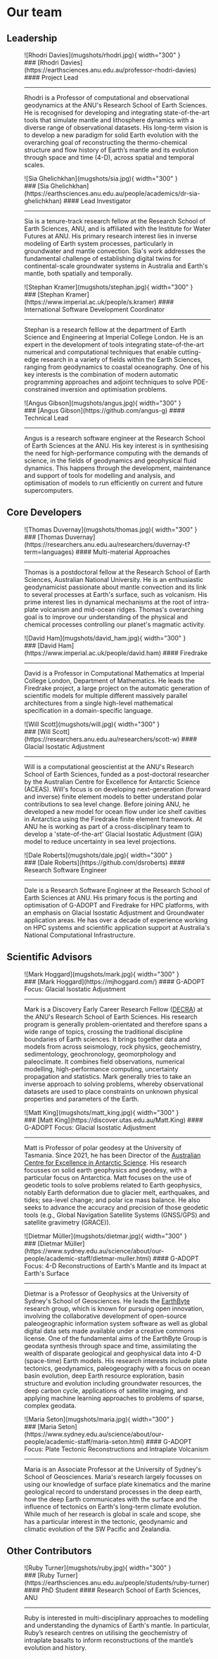 # Our team

## Leadership
<div class="bio-grid" markdown>
<figure class="bio" markdown>
![Rhodri Davies](mugshots/rhodri.jpg){ width="300" }
<figcaption markdown>### [Rhodri Davies](https://earthsciences.anu.edu.au/professor-rhodri-davies)
#### Project Lead

---

Rhodri is a Professor of computational and observational geodynamics at the ANU's Research School of Earth Sciences. He is recognised for developing and integrating state-of-the-art tools that simulate mantle and lithosphere dynamics with a diverse range of observational datasets. His long-term vision is to develop a new paradigm for solid Earth evolution with the overarching goal of reconstructing the thermo-chemical structure and flow history of Earth’s mantle and its evolution through space and time (4-D), across spatial and temporal scales.
</figcaption>
</figure>

<figure class="bio" markdown>
![Sia Ghelichkhan](mugshots/sia.jpg){ width="300" }
<figcaption markdown>### [Sia Ghelichkhan](https://earthsciences.anu.edu.au/people/academics/dr-sia-ghelichkhan)
#### Lead Investigator

---

Sia is a tenure-track research fellow at the Research School of Earth Sciences, ANU, and is affiliated with the Institute for Water Futures at ANU. His primary research interest lies in inverse modeling of Earth system processes, particularly in groundwater and mantle convection. Sia's work addresses the fundamental challenge of establishing digital twins for continental-scale groundwater systems in Australia and Earth's mantle, both spatially and temporally.
</figcaption>
</figure>

<figure class="bio" markdown>
![Stephan Kramer](mugshots/stephan.jpg){ width="300" }
<figcaption markdown>### [Stephan Kramer](https://www.imperial.ac.uk/people/s.kramer)
#### International Software Development Coordinator

---

Stephan is a research felllow at the department of Earth Science and Engineering at Imperial College London. He is an expert in the development of tools integrating state-of-the-art numerical and computational techniques that enable cutting-edge research in a variety of fields within the Earth Sciences, ranging from geodynamics to coastal oceanography. One of his key interests is the combination of modern automatic programming approaches and adjoint techniques to solve PDE-constrained inversion and optimisation problems.
</figcaption>
</figure>

<figure class="bio" markdown>
![Angus Gibson](mugshots/angus.jpg){ width="300" }
<figcaption markdown>### [Angus Gibson](https://github.com/angus-g)
#### Technical Lead

---

Angus is a research software engineer at the Research School of Earth Sciences at the ANU. His key interest is in synthesising the need for high-performance computing with the demands of science, in the fields of geodynamics and geophysical fluid dynamics. This happens through the development, maintenance and support of tools for modelling and analysis, and optimisation of models to run efficiently on current and future supercomputers.
</figcaption>
</figure>
</div>

## Core Developers

<div class="bio-grid" markdown>
<figure class="bio" markdown>
![Thomas Duvernay](mugshots/thomas.jpg){ width="300" }
<figcaption markdown>### [Thomas Duvernay](https://researchers.anu.edu.au/researchers/duvernay-t?term=languages)
#### Multi-material Approaches

---

Thomas is a postdoctoral fellow at the Research School of Earth Sciences, Australian National University. He is an enthusiastic geodynamicist passionate about mantle convection and its link to several processes at Earth's surface, such as volcanism. His prime interest lies in dynamical mechanisms at the root of intra-plate volcanism and mid-ocean ridges. Thomas's overarching goal is to improve our understanding of the physical and chemical processes controlling our planet's magmatic activity.
</figcaption>
</figure>

<figure class="bio" markdown>
![David Ham](mugshots/david_ham.jpg){ width="300" }
<figcaption markdown>### [David Ham](https://www.imperial.ac.uk/people/david.ham)
#### Firedrake

---

David is a Professor in Computational Mathematics at Imperial College London, Department of Mathematics. He leads the Firedrake project, a large project on the automatic generation of scientific models for multiple different massively parallel architectures from a single high-level mathematical specification in a domain-specific language.
</figcaption>
</figure>

<figure class="bio" markdown>
![Will Scott](mugshots/will.jpg){ width="300" }
<figcaption markdown>### [Will Scott](https://researchers.anu.edu.au/researchers/scott-w)
#### Glacial Isostatic Adjustment

---

Will is a computational geoscientist at the ANU's Research School of Earth Sciences, funded as a post-doctoral researcher by the Australian Centre for Excellence for Antarctic Science (ACEAS). Will's focus is on developing next-generation (forward and inverse) finite element models to better understand polar contributions to sea level change. Before joining ANU, he developed a new model for ocean flow under ice shelf cavities in Antarctica using the Firedrake finite element framework. At ANU he is working as part of a cross-disciplinary team to develop a 'state-of-the-art' Glacial Isostatic Adjustment (GIA) model to reduce uncertainty in sea level projections.
</figcaption>
</figure>

<figure class="bio" markdown>
![Dale Roberts](mugshots/dale.jpg){ width="300" }
<figcaption markdown>### [Dale Roberts](https://github.com/dsroberts)
#### Research Software Engineer

---

Dale is a Research Software Engineer at the Research School of Earth Sciences at ANU. His primary focus is the porting and optimisation of G-ADOPT and Firedrake for HPC platforms, with an emphasis on Glacial Isostatic Adjustment and Groundwater application areas. He has over a decade of experience working on HPC systems and scientific application support at Australia's National Computational Infrastructure. 
</figcaption>
</figure>
</div>

## Scientific Advisors

<div class="bio-grid" markdown>
<figure class="bio" markdown>
![Mark Hoggard](mugshots/mark.jpg){ width="300" }
<figcaption markdown>### [Mark Hoggard](https://mjhoggard.com/)
#### G-ADOPT Focus: Glacial Isostatic Adjustment

---

Mark is a Discovery Early Career Research Fellow ([DECRA](https://www.arc.gov.au/funding-research/funding-schemes/discovery-program/discovery-early-career-researcher-award-decra)) at the ANU's Research School of Earth Sciences. His research program is generally problem-orientated and therefore spans a wide range of topics, crossing the traditional discipline boundaries of Earth sciences. It brings together data and models from across seismology, rock physics, geochemistry, sedimentology, geochronology, geomorphology and paleoclimate. It combines field observations, numerical modelling, high-performance computing, uncertainty propagation and statistics. Mark generally tries to take an inverse approach to solving problems, whereby observational datasets are used to place constraints on unknown physical properties and parameters of the Earth.
</figcaption>
</figure>

<figure class="bio" markdown>
![Matt King](mugshots/matt_king.jpg){ width="300" }
<figcaption markdown>### [Matt King](https://discover.utas.edu.au/Matt.King)
#### G-ADOPT Focus: Glacial Isostatic Adjustment

---

Matt is Professor of polar geodesy at the University of Tasmania. Since 2021, he has been Director of the [Australian Centre for Excellence in Antarctic Science](https://antarctic.org.au/). His research focusses on solid earth geophysics and geodesy, with a particular focus on Antarctica. Matt focuses on the use of geodetic tools to solve problems related to Earth geophysics, notably Earth deformation due to glacier melt, earthquakes, and tides; sea-level change; and polar ice mass balance. He also seeks to advance the accuracy and precision of those geodetic tools (e.g., Global Navigation Satellite Systems (GNSS/GPS) and satellite gravimetry (GRACE)).
</figcaption>
</figure>

<figure class="bio" markdown>
![Dietmar Müller](mugshots/dietmar.jpg){ width="300" }
<figcaption markdown>### [Dietmar Müller](https://www.sydney.edu.au/science/about/our-people/academic-staff/dietmar-muller.html)
#### G-ADOPT Focus: 4-D Reconstructions of Earth's Mantle and its Impact at Earth's Surface

---

Dietmar is a Professor of Geophysics at the University of Sydney's School of Geosciences. He leads the [EarthByte](https://www.earthbyte.org/) research group, which is known for pursuing open innovation, involving the collaborative development of open-source paleogeographic information system software as well as global digital data sets made available under a creative commons license. One of the fundamental aims of the EarthByte Group is geodata synthesis through space and time, assimilating the wealth of disparate geological and geophysical data into 4-D (space-time) Earth models. His research interests include plate tectonics, geodynamics, paleogeography with a focus on ocean basin evolution, deep Earth resource exploration, basin structure and evolution including groundwater resources, the deep carbon cycle, applications of satellite imaging, and applying machine learning approaches to problems of sparse, complex geodata.
</figcaption>
</figure>

<figure class="bio" markdown>
![Maria Seton](mugshots/maria.jpg){ width="300" }
<figcaption markdown>### [Maria Seton](https://www.sydney.edu.au/science/about/our-people/academic-staff/maria-seton.html)
#### G-ADOPT Focus: Plate Tectonic Reconstructions and Intraplate Volcanism

---

Maria is an Associate Professor at the University of Sydney's School of Geosciences. Maria's research largely focusses on using our knowledge of surface plate kinematics and the marine geological record to understand processes in the deep earth, how the deep Earth communicates with the surface and the influence of tectonics on Earth's long-term climate evolution. While much of her research is global in scale and scope, she has a particular interest in the tectonic, geodynamic and climatic evolution of the SW Pacific and Zealandia.
</figcaption>
</figure>
</div>

## Other Contributors

<div class="bio-grid" markdown>
<figure class="bio" markdown>
![Ruby Turner](mugshots/ruby.jpg){ width="300" }
<figcaption markdown>### [Ruby Turner](https://earthsciences.anu.edu.au/people/students/ruby-turner)
#### PhD Student
#### Research School of Earth Sciences, ANU

---

Ruby is interested in multi-disciplinary approaches to modelling and understanding the dynamics of Earth's mantle. In particular, Ruby’s research centres on utilising the geochemistry of intraplate basalts to inform reconstructions of the mantle’s evolution and history.
</figcaption>
</figure>
</div>
